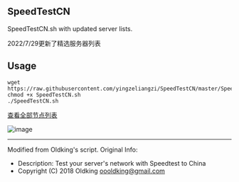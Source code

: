 ## SpeedTestCN
SpeedTestCN.sh with updated server lists.

2022/7/29更新了精选服务器列表

## Usage
```
wget https://raw.githubusercontent.com/yingzeliangzi/SpeedTestCN/master/SpeedTestCN.sh
chmod +x SpeedTestCN.sh
./SpeedTestCN.sh
```

[查看全部节点列表](https://github.com/yingzeliangzi/SpeedTestCN/ServerList.md)

![image](https://user-images.githubusercontent.com/92672842/181732737-156af232-dd42-481e-93b0-61fb8589afb6.png)

---

Modified from Oldking's script. Original Info:
- Description: Test your server's network with Speedtest to China
- Copyright (C) 2018 Oldking <oooldking@gmail.com>
